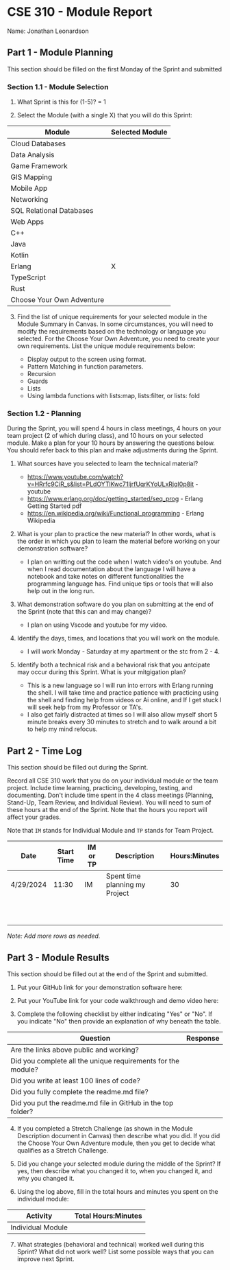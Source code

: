 # CSE 310 - Module Report

Name: Jonathan Leonardson

## Part 1 - Module Planning

This section should be filled on the first Monday of the Sprint and submitted

### Section 1.1 - Module Selection

1. What Sprint is this for (1-5)? = 1

2. Select the Module (with a single X) that you will do this Sprint:

|Module                   |Selected Module|
|-------------------------|---------------|
|Cloud Databases          |               |
|Data Analysis            |               |
|Game Framework           |               |
|GIS Mapping              |               |
|Mobile App               |               |
|Networking               |               |
|SQL Relational Databases |               |
|Web Apps                 |               |
|C++                      |               |
|Java                     |               |
|Kotlin                   |               |
|Erlang                   |        X      |
|TypeScript               |               |
|Rust                     |               |
|Choose Your Own Adventure|               |

3. Find the list of unique requirements for your selected module in the Module Summary in Canvas.  In some circumstances, you will need to modify the requirements based on the technology or language you selected.  For the Choose Your Own Adventure, you need to create your own requirements.  List the unique module requirements below:

    -   Display output to the screen using format.
    -   Pattern Matching in function parameters.
    -   Recursion
    -   Guards
    -   Lists
    -   Using lambda functions with lists:map, lists:filter, or   lists: fold
    

### Section 1.2 - Planning

During the Sprint, you will spend 4 hours in class meetings, 4 hours on your team project (2 of which during class), and 10 hours on your selected module.  Make a plan for your 10 hours by answering the questions below.  You should refer back to this plan and make adjustments during the Sprint.

1. What sources have you selected to learn the technical material?
    - https://www.youtube.com/watch?v=HRrfc9CiR_s&list=PLdOYTlKwc71ljrfUqrKYoULxRjqI0p8it - youtube
    - https://www.erlang.org/doc/getting_started/seq_prog - Erlang Getting Started pdf
    - https://en.wikipedia.org/wiki/Functional_programming - Erlang Wikipedia

2. What is your plan to practice the new material?  In other words, what is the order in which you plan to learn the material before working on your demonstration software?
    - I plan on writting out the code when I watch video's on youtube. And when I read documentation about the language I will have a notebook and take notes on different functionalities the programming language has. Find unique tips or tools that will also help out in the long run.

3. What demonstration software do you plan on submitting at the end of the Sprint (note that this can and may change)?
    - I plan on using Vscode and youtube for my video.

4. Identify the days, times, and locations that you will work on the module.
    - I will work Monday - Saturday at my apartment or the stc from 2 - 4.

5. Identify both a technical risk and a behavioral risk that you antcipate may occur during this Sprint.  What is your mitgigation plan?
    - This is a new language so I will run into errors with Erlang running the shell. I will take time and practice patience with practicing using the shell and finding help from videos or Ai online, and If I get stuck I will seek help from my Professor or TA's.
    - I also get fairly distracted at times so I will also allow myself short 5 minute breaks every 30 minutes to stretch and to walk around a bit to help my mind refocus.


## Part 2 - Time Log

This section should be filled out during the Sprint. 

Record all CSE 310 work that you do on your individual module or the team project.  Include time learning, practicing, developing, testing, and documenting.  Don't include time spent in the 4 class meetings (Planning, Stand-Up, Team Review, and Individual Review).  You will need to sum of these hours at the end of the Sprint. Note that the hours you report will affect your grades.

Note that `IM` stands for Individual Module and `TP` stands for Team Project.  

|Date      |Start Time|IM or TP|Description                                 |Hours:Minutes|
|----------|----------|--------|--------------------------------------------|-------------|
|4/29/2024 | 11:30    |  IM    |     Spent time planning my Project         |    30       |
|          |          |        |                                            |             |
|          |          |        |                                            |             |
|          |          |        |                                            |             |
|          |          |        |                                            |             |
|          |          |        |                                            |             |
|          |          |        |                                            |             |
|          |          |        |                                            |             |
|          |          |        |                                            |             |
|          |          |        |                                            |             |
|          |          |        |                                            |             |

_Note: Add more rows as needed._


## Part 3 - Module Results

This section should be filled out at the end of the Sprint and submitted.

1. Put your GitHub link for your demonstration software here: 

2. Put your YouTube link for your code walkthrough and demo video here:

3. Complete the following checklist by either indicating "Yes" or "No". If you indicate "No" then provide an explanation of why beneath the table.

|Question                                                    |Response|
|------------------------------------------------------------|--------|
|Are the links above public and working?                     |        |
|Did you complete all the unique requirements for the module?|        |
|Did you write at least 100 lines of code?                   |        |
|Did you fully complete the readme.md file?                  |        |
|Did you put the readme.md file in GitHub in the top folder? |        |

4. If you completed a Stretch Challenge (as shown in the Module Description document in Canvas) then describe what you did.  If you did the Choose Your Own Adventure module, then you get to decide what qualifies as a Stretch Challenge.

5. Did you change your selected module during the middle of the Sprint?  If yes, then describe what you changed it to, when you changed it, and why you changed it.

6. Using the log above, fill in the total hours and minutes you spent on the individual module:

|Activity         |Total Hours:Minutes|
|-----------------|-------------------|
|Individual Module|                   |

7. What strategies (behavioral and technical) worked well during this Sprint?  What did not work well?  List some possible ways that you can improve next Sprint.

